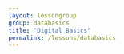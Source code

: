 ```yaml
---
layout: lessongroup
group: databasics
title: "Digital Basics"
permalink: /lessons/databasics
---
```

